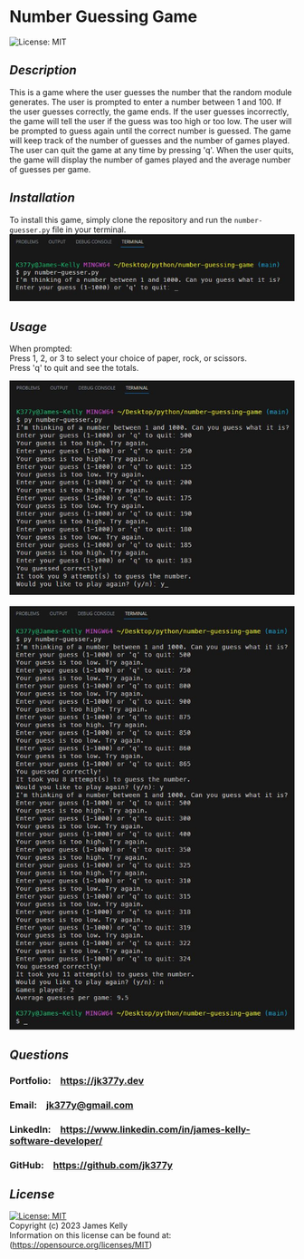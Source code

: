 # Number Guessing Game
![License: MIT](https://img.shields.io/badge/License-MIT-blue.svg)

## *Description*
This is a game where the user guesses the number that the random module generates.  The user is prompted to enter a number between 1 and 100.  If the user guesses correctly, the game ends.  If the user guesses incorrectly, the game will tell the user if the guess was too high or too low.  The user will be prompted to guess again until the correct number is guessed.  The game will keep track of the number of guesses and the number of games played.  The user can quit the game at any time by pressing 'q'.  When the user quits, the game will display the number of games played and the average number of guesses per game.
<br>

## *Installation*
To install this game, simply clone the repository and run the `number-guesser.py` file in your terminal.
<br>
![gamestart](images/gamestart.JPG)

## *Usage*
When prompted:<br>
Press 1, 2, or 3 to select your choice of paper, rock, or scissors.  
Press 'q' to quit and see the totals.
<br>

![screenshot1](images/screenshot1.JPG)
<br>
<br>
![screenshot2](images/screenshot2.JPG)
<br>

## *Questions*
<h3>Portfolio:&emsp;<a href="https://jk377y.dev" target="_blank">https://jk377y.dev</a></h3>
<h3>Email:&emsp;<a href="mailto:jk377y@gmail.com" target="_blank">jk377y@gmail.com</a></h3>
<h3>LinkedIn:&emsp;<a href="https://www.linkedin.com/in/james-kelly-software-developer/" target="_blank">https://www.linkedin.com/in/james-kelly-software-developer/</a></h3>
<h3>GitHub:&emsp;<a href="https://github.com/jk377y" target="_blank">https://github.com/jk377y</a></h3>

## *License*
[![License: MIT](https://img.shields.io/badge/License-MIT-blue.svg)](https://opensource.org/licenses/MIT)
<br>Copyright (c) 2023 James Kelly
<br>Information on this license can be found at: (https://opensource.org/licenses/MIT)
